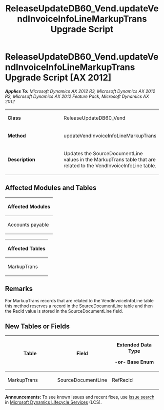 ﻿---
title: ReleaseUpdateDB60_Vend.updateVendInvoiceInfoLineMarkupTrans Upgrade Script
TOCTitle: ReleaseUpdateDB60_Vend.updateVendInvoiceInfoLineMarkupTrans Upgrade Script
ms:assetid: 346e9104-552f-30f3-1c2b-62d60ebb1178
ms:mtpsurl: https://msdn.microsoft.com/en-us/library/JJ685129(v=AX.60)
ms:contentKeyID: 49707583
ms.date: 05/18/2015
mtps_version: v=AX.60
---

# ReleaseUpdateDB60\_Vend.updateVendInvoiceInfoLineMarkupTrans Upgrade Script [AX 2012]


_**Applies To:** Microsoft Dynamics AX 2012 R3, Microsoft Dynamics AX 2012 R2, Microsoft Dynamics AX 2012 Feature Pack, Microsoft Dynamics AX 2012_

<table>
<colgroup>
<col style="width: 50%" />
<col style="width: 50%" />
</colgroup>
<tbody>
<tr class="odd">
<td><p><strong>Class</strong></p></td>
<td><p>ReleaseUpdateDB60_Vend</p></td>
</tr>
<tr class="even">
<td><p><strong>Method</strong></p></td>
<td><p>updateVendInvoiceInfoLineMarkupTrans</p></td>
</tr>
<tr class="odd">
<td><p><strong>Description</strong></p></td>
<td><p>Updates the SourceDocumentLine values in the MarkupTrans table that are related to the VendInvoiceInfoLine table.</p></td>
</tr>
</tbody>
</table>


## Affected Modules and Tables

<table>
<colgroup>
<col style="width: 100%" />
</colgroup>
<thead>
<tr class="header">
<th><p>Affected Modules</p></th>
</tr>
</thead>
<tbody>
<tr class="odd">
<td><p>Accounts payable</p></td>
</tr>
</tbody>
</table>


<table>
<colgroup>
<col style="width: 100%" />
</colgroup>
<thead>
<tr class="header">
<th><p>Affected Tables</p></th>
</tr>
</thead>
<tbody>
<tr class="odd">
<td><p>MarkupTrans</p></td>
</tr>
</tbody>
</table>


## Remarks

For MarkupTrans records that are related to the VendInvoiceInfoLine table this method reserves a record in the SourceDocumentLine table and then the RecId value is stored in the SourceDocumentLine field.

## New Tables or Fields

<table>
<colgroup>
<col style="width: 33%" />
<col style="width: 33%" />
<col style="width: 33%" />
</colgroup>
<thead>
<tr class="header">
<th><p>Table</p></th>
<th><p>Field</p></th>
<th><p>Extended Data Type</p>
<p>-or- Base Enum</p></th>
</tr>
</thead>
<tbody>
<tr class="odd">
<td><p>MarkupTrans</p></td>
<td><p>SourceDocumentLine</p></td>
<td><p>RefRecId</p></td>
</tr>
</tbody>
</table>

  
**Announcements:** To see known issues and recent fixes, use [Issue search](http://go.microsoft.com/fwlink/?linkid=389258) in [Microsoft Dynamics Lifecycle Services](http://go.microsoft.com/fwlink/?linkid=306505) (LCS).

